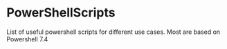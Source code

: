 # PowerShellScripts
List of useful powershell scripts for different use cases.  Most are based on Powershell 7.4
